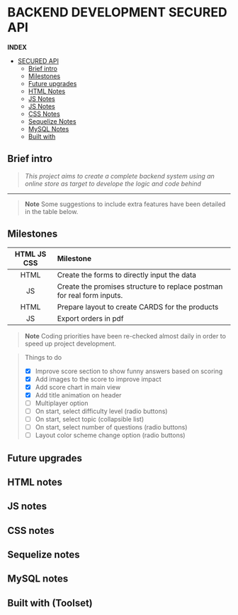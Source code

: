 # BACKEND DEVELOPMENT SECURED API

**INDEX**

- [SECURED API](#quiz-insides)
    - [Brief intro](#quiz-description-)
    - [Milestones](#game-rules-)
    - [Future upgrades](#game-viewspages-)
    - [HTML Notes](#fun-scoring-)
    - [JS Notes](#play--learn-)
    - [JS Notes](#play--learn-)
    - [CSS Notes](#play--learn-)
    - [Sequelize Notes](#play--learn-)
    - [MySQL Notes](#play--learn-)
    - [Built with](#play--learn-)
 

## Brief intro
>*This project aims to create a complete backend system using an online store as target to develope the logic and code behind*

***

> __Note__
Some suggestions to include extra features have been detailed in the table below.

## Milestones

| HTML JS CSS     | Milestone |
| :-----------:   | :---------- |
|HTML               | Create the forms to directly input the data     |
|JS           | Create the promises structure to replace postman for real form inputs.     |
|HTML               | Prepare layout to create CARDS for the products
|JS               | Export orders in pdf| 

> __Note__
Coding priorities have been re-checked almost daily in order to speed up project development.

>Things to do
>- [x] Improve score section to show funny answers based on scoring
>- [x] Add images to the score to improve impact 
>- [X] Add score chart in main view
>- [X] Add title animation on header
>- [ ] Multiplayer option
>- [ ] On start, select difficulty level (radio buttons)
>- [ ] On start, select topic (collapsible list)
>- [ ] On start, select number of questions (radio buttons)
>- [ ] Layout color scheme change option (radio buttons)

## Future upgrades










## HTML notes






## JS notes











## CSS notes











## Sequelize notes











## MySQL notes

















## Built with (Toolset)